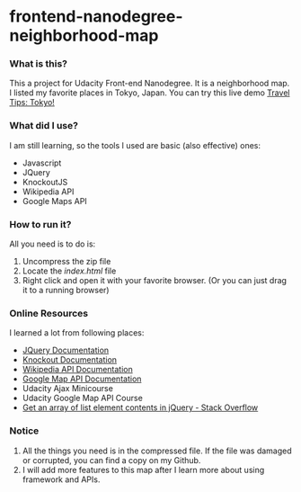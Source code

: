 # frontend-nanodegree-neighborhood-map

### What is this?

This a project for Udacity Front-end Nanodegree. It is a neighborhood map. I listed my favorite places in Tokyo, Japan. You can try this live demo [Travel Tips: Tokyo!](https://iamzhaihy.github.io/udacity-fend-google-map/) 



### What did I use?

I am still learning, so the tools I used are basic (also effective) ones:
- Javascript
- JQuery
- KnockoutJS
- Wikipedia API
- Google Maps API





### How to run it?

All you need is to do is:

1. Uncompress the zip file
2. Locate the *index.html* file
3. Right click and open it with your favorite browser.
   (Or you can just drag it to a running browser)




### Online Resources 

I learned a lot from following places:
- [JQuery Documentation](http://api.jquery.com/)
- [Knockout Documentation](http://knockoutjs.com/documentation/introduction.html)
- [Wikipedia API Documentation](https://www.mediawiki.org/wiki/API:Main_page)
- [Google Map API Documentation](https://developers.google.com/maps/documentation/geocoding/start)
- Udacity Ajax Minicourse
- Udacity Google Map API Course
- [Get an array of list element contents in jQuery - Stack Overflow](https://stackoverflow.com/questions/247023/get-an-array-of-list-element-contents-in-jquery)



### Notice

1. All the things you need is in the compressed file. If the file was damaged or corrupted, you can find a copy on my Github.
2. I will add more features to this map after I learn more about using framework and APIs.
